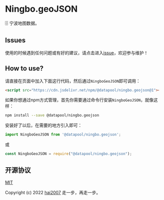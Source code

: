 # Ningbo.geoJSON
🗄️ 宁波地图数据。

## Issues
使用的时候遇到任何问题或有好的建议，请点击进入[issue](https://github.com/hai2007/datapool/issues)，欢迎参与维护！

## How to use?

请直接在页面中加入下面这行代码，然后通过```NingboGeoJSON```即可调用：

```html
<script src="https://cdn.jsdelivr.net/npm/@datapool/ningbo.geojson@1"></script>
```

如果你想通过npm方式管理，首先你需要通过命令行安装``````NingboGeoJSON``````，就像这样：

```bash
npm install --save @datapool/ningbo.geojson
```

安装好了以后，在需要的地方引入即可：

```js
import NingboGeoJSON from '@datapool/ningbo.geojson';
```

或

```js
const NingboGeoJSON = require("@datapool/ningbo.geojson");
```

开源协议
---------------------------------------
[MIT](https://github.com/hai2007/datapool/blob/master/LICENSE)

Copyright (c) 2022 [hai2007](https://hai2007.gitee.io/sweethome/) 走一步，再走一步。
